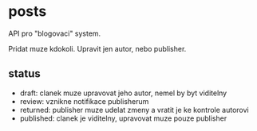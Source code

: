 # posts

API pro "blogovaci" system.

Pridat muze kdokoli. 
Upravit jen autor, nebo publisher.

## status

- draft: clanek muze upravovat jeho autor, nemel by byt viditelny
- review: vznikne notifikace publisherum
- returned: publisher muze udelat zmeny a vratit je ke kontrole autorovi
- published: clanek je viditelny, upravovat muze pouze publisher
